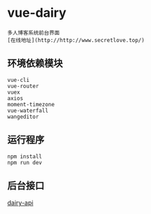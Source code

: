 # vue-dairy

```
多人博客系统前台界面
[在线地址](http://http://www.secretlove.top/)
```
## 环境依赖模块
```
vue-cli
vue-router
vuex
axios
moment-timezone
vue-waterfall
wangeditor
```

## 运行程序
```
npm install
npm run dev
```

## 后台接口

[dairy-api](https://github.com/xuyd/dairy-api)
